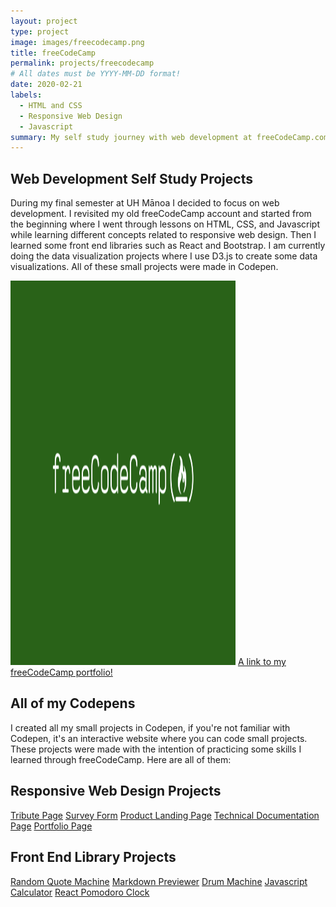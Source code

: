 ```yaml
---
layout: project
type: project
image: images/freecodecamp.png
title: freeCodeCamp
permalink: projects/freecodecamp
# All dates must be YYYY-MM-DD format!
date: 2020-02-21
labels:
  - HTML and CSS
  - Responsive Web Design
  - Javascript
summary: My self study journey with web development at freeCodeCamp.com during my final semester at UH Manoa. In it I completed various small web development projects.
---
```


## Web Development Self Study Projects
During my final semester at UH Mānoa I decided to focus on web development. I revisited my old freeCodeCamp account and  started from the beginning where I went through lessons on HTML, CSS, and Javascript while learning different concepts related to responsive web design. Then I learned some front end libraries such as React and Bootstrap. I am currently doing the data visualization projects where I use D3.js to create some data visualizations. All of these small projects were made in Codepen.

<img src="../images/freecodecamp.png" height="615px" width="360px">
<a href="https://www.freecodecamp.org/willardperalta" target="_blank">A link to my freeCodeCamp portfolio!</a>

## All of my Codepens
I created all my small projects in Codepen, if you're not familiar with Codepen, it's an interactive website where you can code small projects. These projects were made with the intention of practicing some skills I learned through freeCodeCamp. Here are all of them:
## Responsive Web Design Projects
<a href="https://codepen.io/Willard_Peralta/pen/YzXZwQZ" target="_blank">Tribute Page</a>
<a href="hhttps://codepen.io/Willard_Peralta/pen/wvaeWzw" target="_blank">Survey Form</a>
<a href="https://codepen.io/Willard_Peralta/pen/jOPwMEL" target="_blank">Product Landing Page</a>
<a href="https://codepen.io/Willard_Peralta/pen/bGdRYzp" target="_blank">Technical Documentation Page</a>
<a href="https://codepen.io/Willard_Peralta/pen/gOpRoyR" target="_blank">Portfolio Page</a>

## Front End Library Projects
<a href="https://codepen.io/Willard_Peralta/pen/WNQjvER" target="_blank">Random Quote Machine</a>
<a href="https://codepen.io/Willard_Peralta/pen/ZEbKrqx" target="_blank">Markdown Previewer</a>
<a href="https://codepen.io/Willard_Peralta/pen/MWamVzR" target="_blank">Drum Machine</a>
<a href="https://codepen.io/Willard_Peralta/pen/xxwrmzR" target="_blank">Javascript Calculator</a>
<a href="https://codepen.io/Willard_Peralta/pen/ZEbjpwO" target="_blank">React Pomodoro Clock</a>
